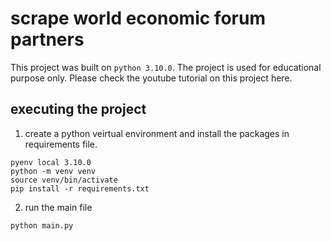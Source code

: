 # scrape world economic forum partners

This project was built on `python 3.10.0`. The project is used for educational purpose only. Please check the youtube tutorial on this project here.

## executing the project
1. create a python veirtual environment and install the packages in requirements file.
```
pyenv local 3.10.0
python -m venv venv
source venv/bin/activate
pip install -r requirements.txt
```
2. run the main file
```
python main.py
```